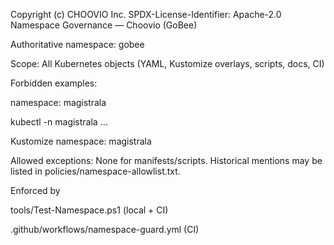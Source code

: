 Copyright (c) CHOOVIO Inc.
SPDX-License-Identifier: Apache-2.0
Namespace Governance — Choovio (GoBee)

Authoritative namespace: gobee

Scope: All Kubernetes objects (YAML, Kustomize overlays, scripts, docs, CI)

Forbidden examples:

namespace: magistrala

kubectl -n magistrala ...

Kustomize namespace: magistrala

Allowed exceptions: None for manifests/scripts. Historical mentions may be listed in policies/namespace-allowlist.txt.

Enforced by

tools/Test-Namespace.ps1 (local + CI)

.github/workflows/namespace-guard.yml (CI)
